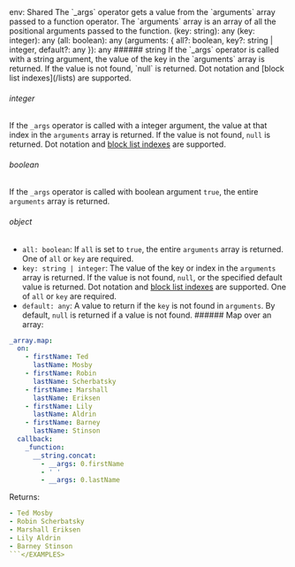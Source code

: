 <TITLE>_args</TITLE>
<METADATA>env: Shared</METADATA>
<DESCRIPTION>The `_args` operator gets a value from the `arguments` array passed to a function operator. The `arguments` array is an array of all the positional arguments passed to the function.</DESCRIPTION>
<USAGE>(key: string): any
(key: integer): any
(all: boolean): any
(arguments: {
  all?: boolean,
  key?: string | integer,
  default?: any
}): any
###### string
If the `_args` operator is called with a string argument, the value of the key in the `arguments` array is returned. If the value is not found, `null` is returned. Dot notation and [block list indexes](/lists) are supported.

###### integer

If the `_args` operator is called with a integer argument, the value at that index in the `arguments` array is returned. If the value is not found, `null` is returned. Dot notation and [block list indexes](/lists) are supported.

###### boolean

If the `_args` operator is called with boolean argument `true`, the entire `arguments` array is returned.

###### object

- `all: boolean`: If `all` is set to `true`, the entire `arguments` array is returned. One of `all` or `key` are required.
- `key: string | integer`: The value of the key or index in the `arguments` array is returned. If the value is not found, `null`, or the specified default value is returned. Dot notation and [block list indexes](/lists) are supported. One of `all` or `key` are required.
- `default: any`: A value to return if the `key` is not found in `arguments`. By default, `null` is returned if a value is not found.</USAGE>
  <EXAMPLES>###### Map over an array:

```yaml
_array.map:
  on:
    - firstName: Ted
      lastName: Mosby
    - firstName: Robin
      lastName: Scherbatsky
    - firstName: Marshall
      lastName: Eriksen
    - firstName: Lily
      lastName: Aldrin
    - firstName: Barney
      lastName: Stinson
  callback:
    _function:
      __string.concat:
        - __args: 0.firstName
        - ' '
        - __args: 0.lastName
```

Returns:

````yaml
- Ted Mosby
- Robin Scherbatsky
- Marshall Eriksen
- Lily Aldrin
- Barney Stinson
```</EXAMPLES>
````
